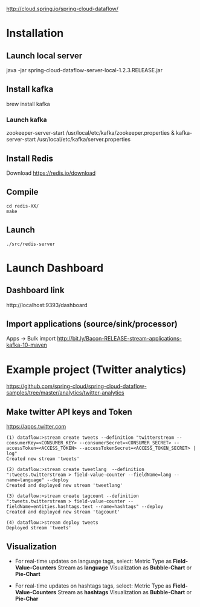 http://cloud.spring.io/spring-cloud-dataflow/

# Installation
## Launch local server
java -jar spring-cloud-dataflow-server-local-1.2.3.RELEASE.jar

## Install kafka
brew install kafka
### Launch kafka
zookeeper-server-start /usr/local/etc/kafka/zookeeper.properties & kafka-server-start /usr/local/etc/kafka/server.properties

## Install Redis
Download https://redis.io/download

## Compile
````
cd redis-XX/
make
````
## Launch
```
./src/redis-server
```

# Launch Dashboard
## Dashboard link
http://localhost:9393/dashboard

## Import applications (source/sink/processor)
Apps -> Bulk import 
http://bit.ly/Bacon-RELEASE-stream-applications-kafka-10-maven


# Example project (Twitter analytics)
https://github.com/spring-cloud/spring-cloud-dataflow-samples/tree/master/analytics/twitter-analytics

## Make twitter API keys and Token 
https://apps.twitter.com

```
(1) dataflow:>stream create tweets --definition "twitterstream --consumerKey=<CONSUMER_KEY> --consumerSecret=<CONSUMER_SECRET> --accessToken=<ACCESS_TOKEN> --accessTokenSecret=<ACCESS_TOKEN_SECRET> | log"
Created new stream 'tweets'

(2) dataflow:>stream create tweetlang  --definition ":tweets.twitterstream > field-value-counter --fieldName=lang --name=language" --deploy
Created and deployed new stream 'tweetlang'

(3) dataflow:>stream create tagcount --definition ":tweets.twitterstream > field-value-counter --fieldName=entities.hashtags.text --name=hashtags" --deploy
Created and deployed new stream 'tagcount'

(4) dataflow:>stream deploy tweets
Deployed stream 'tweets'
```

## Visualization
* For real-time updates on language tags, select:
Metric Type as __Field-Value-Counters__
Stream as __language__
Visualization as __Bubble-Chart__ or __Pie-Chart__

* For real-time updates on hashtags tags, select:
Metric Type as __Field-Value-Counters__
Stream as __hashtags__
Visualization as __Bubble-Chart__ or __Pie-Char__
